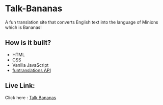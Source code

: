 # Talk-Bananas
A fun translation site that converts English text into the language of Minions which is Bananas!

## How is it built?
- HTML
- CSS
- Vanilla JavaScript
- [funtranslations API](https://funtranslations.com/)

## Live Link:
Click here : [Talk Bananas](https://speak-bananas.netlify.app/) 
